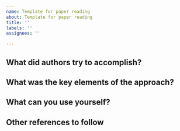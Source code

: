 ```yaml
---
name: Template for paper reading
about: Template for paper reading
title: ''
labels: ''
assignees: ''

---
```


## What did authors try to accomplish?

## What was the key elements of the approach?

## What can you use yourself?

## Other references to follow
